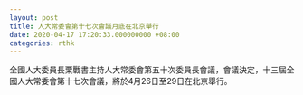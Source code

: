 ```yaml
---
layout: post
title: 人大常委會第十七次會議月底在北京舉行
date: 2020-04-17 17:20:33.000000000 +08:00
categories: rthk
---
```


全國人大委員長栗戰書主持人大常委會第五十次委員長會議，會議決定，十三屆全國人大常委會第十七次會議，將於4月26日至29日在北京舉行。

